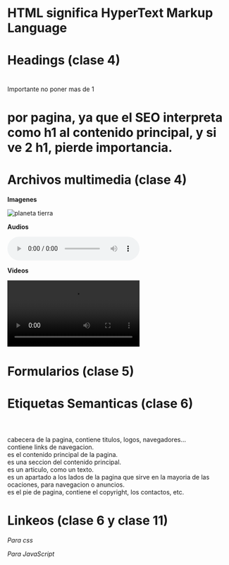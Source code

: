 # HTML significa HyperText Markup Language

# Headings (clase 4)

<h1></h1>
<h2></h2>
<h3></h3>
<h4></h4>
<h5></h5>
<h6></h6>

Importante no poner mas de 1 <h1/> por pagina, ya que el SEO interpreta como h1 al contenido principal, y si ve 2 h1, pierde importancia.

# Archivos multimedia (clase 4)

**Imagenes**

<img src="./assets/imagenes/imagen.jpeg" alt="planeta tierra">

**Audios**

<audio src="./assets/audios/taller-mecanico.mp3" controls ></audio>

**Videos**

<video src="./assets/videos/video.mp4" controls loop></video>


# Formularios (clase 5)

# Etiquetas Semanticas (clase 6)

<header></header> cabecera de la pagina, contiene titulos, logos, navegadores...

<nav></nav> contiene links de navegacion.

<main> es el contenido principal de la pagina.
    <section> es una seccion del contenido principal.
        <article></article> es un articulo, como un texto.
    </section>
</main>

<aside></aside> es un apartado a los lados de la pagina que sirve en la mayoria de las ocaciones, para navegacion o anuncios.

<footer></footer> es el pie de pagina, contiene el copyright, los contactos, etc.

# Linkeos (clase 6 y clase 11)

*Para css*

<head>
    <link rel="stylesheet" href="./styles.css">
</head>

*Para JavaScript*

<body>
    <script src="./script.js"></script>
</body>